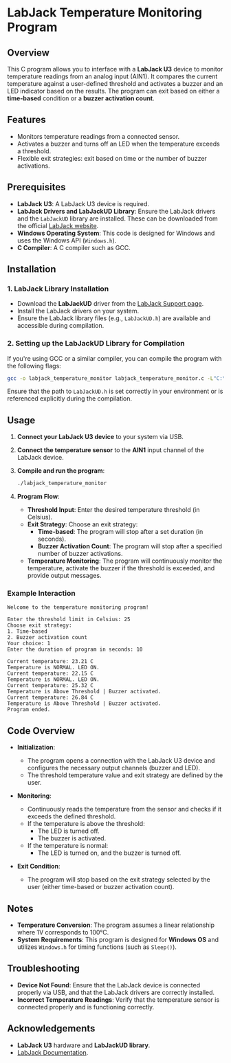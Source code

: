 
# LabJack Temperature Monitoring Program

## Overview
This C program allows you to interface with a **LabJack U3** device to monitor temperature readings from an analog input (AIN1). It compares the current temperature against a user-defined threshold and activates a buzzer and an LED indicator based on the results. The program can exit based on either a **time-based** condition or a **buzzer activation count**.

## Features
- Monitors temperature readings from a connected sensor.
- Activates a buzzer and turns off an LED when the temperature exceeds a threshold.
- Flexible exit strategies: exit based on time or the number of buzzer activations.

## Prerequisites

- **LabJack U3**: A LabJack U3 device is required.
- **LabJack Drivers and LabJackUD Library**: Ensure the LabJack drivers and the `LabJackUD` library are installed. These can be downloaded from the official [LabJack website](https://labjack.com/support/software).
- **Windows Operating System**: This code is designed for Windows and uses the Windows API (`Windows.h`).
- **C Compiler**: A C compiler such as GCC.

## Installation

### 1. **LabJack Library Installation**
   - Download the **LabJackUD** driver from the [LabJack Support page](https://labjack.com/support/software).
   - Install the LabJack drivers on your system.
   - Ensure the LabJack library files (e.g., `LabJackUD.h`) are available and accessible during compilation.

### 2. **Setting up the LabJackUD Library for Compilation**
   If you're using GCC or a similar compiler, you can compile the program with the following flags:
   ```bash
   gcc -o labjack_temperature_monitor labjack_temperature_monitor.c -L"C:\Program Files (x86)\LabJack\Drivers" -lLabJackUD
   ```
   Ensure that the path to `LabJackUD.h` is set correctly in your environment or is referenced explicitly during the compilation.

## Usage

1. **Connect your LabJack U3 device** to your system via USB.
2. **Connect the temperature sensor** to the **AIN1** input channel of the LabJack device.
3. **Compile and run the program**:
   ```bash
   ./labjack_temperature_monitor
   ```

4. **Program Flow**:
   - **Threshold Input**: Enter the desired temperature threshold (in Celsius).
   - **Exit Strategy**: Choose an exit strategy:
     - **Time-based**: The program will stop after a set duration (in seconds).
     - **Buzzer Activation Count**: The program will stop after a specified number of buzzer activations.
   - **Temperature Monitoring**: The program will continuously monitor the temperature, activate the buzzer if the threshold is exceeded, and provide output messages.

### Example Interaction
```
Welcome to the temperature monitoring program!

Enter the threshold limit in Celsius: 25
Choose exit strategy:
1. Time-based
2. Buzzer activation count
Your choice: 1
Enter the duration of program in seconds: 10

Current temperature: 23.21 C
Temperature is NORMAL. LED ON.
Current temperature: 22.15 C
Temperature is NORMAL. LED ON.
Current temperature: 25.32 C
Temperature is Above Threshold | Buzzer activated.
Current temperature: 26.84 C
Temperature is Above Threshold | Buzzer activated.
Program ended.
```

## Code Overview

- **Initialization**:
  - The program opens a connection with the LabJack U3 device and configures the necessary output channels (buzzer and LED).
  - The threshold temperature value and exit strategy are defined by the user.
  
- **Monitoring**:
  - Continuously reads the temperature from the sensor and checks if it exceeds the defined threshold.
  - If the temperature is above the threshold:
    - The LED is turned off.
    - The buzzer is activated.
  - If the temperature is normal:
    - The LED is turned on, and the buzzer is turned off.
  
- **Exit Condition**:
  - The program will stop based on the exit strategy selected by the user (either time-based or buzzer activation count).

## Notes

- **Temperature Conversion**: The program assumes a linear relationship where 1V corresponds to 100°C.
- **System Requirements**: This program is designed for **Windows OS** and utilizes `Windows.h` for timing functions (such as `Sleep()`).
  
## Troubleshooting

- **Device Not Found**: Ensure that the LabJack device is connected properly via USB, and that the LabJack drivers are correctly installed.
- **Incorrect Temperature Readings**: Verify that the temperature sensor is connected properly and is functioning correctly.

## Acknowledgements
- **LabJack U3** hardware and **LabJackUD library**.
- [LabJack Documentation](https://labjack.com/support).

